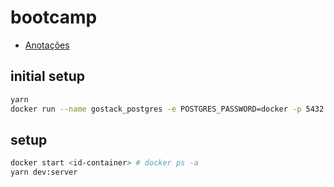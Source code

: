 # bootcamp
- [Anotações](https://www.notion.so/nenitfeadrocketseat/GoStack-11-9aa1f5390b77432a8b150e175580af3f)
## initial setup
```sh
yarn
docker run --name gostack_postgres -e POSTGRES_PASSWORD=docker -p 5432:5432 -d postgres
```
## setup
```sh
docker start <id-container> # docker ps -a
yarn dev:server
```
